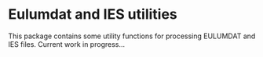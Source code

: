 # Eulumdat and IES utilities

This package contains some utility functions for processing EULUMDAT and IES files.
Current work in progress...
